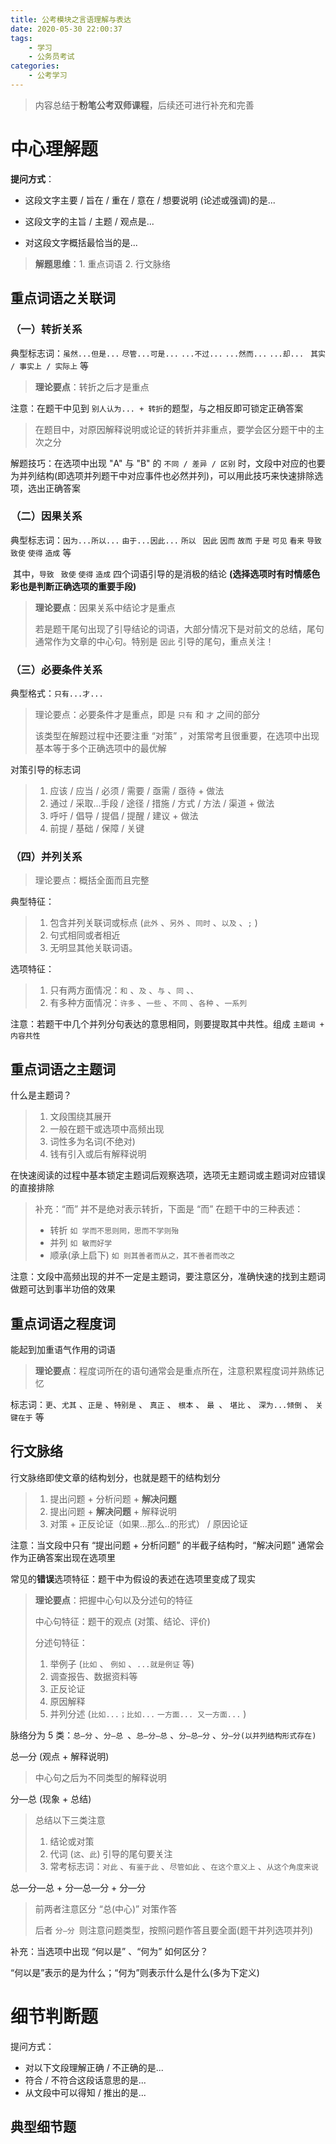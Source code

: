 ```yaml
---
title: 公考模块之言语理解与表达
date: 2020-05-30 22:00:37
tags:
	- 学习
	- 公务员考试
categories:
	- 公考学习
---
```


> 内容总结于**粉笔公考双师课程**，后续还可进行补充和完善

# 中心理解题

**提问方式**：

- 这段文字主要 / 旨在 / 重在 / 意在 / 想要说明 (论述或强调)的是...

- 这段文字的主旨 / 主题 / 观点是...

- 对这段文字概括最恰当的是...

> **解题思维**：1. 重点词语 	2. 行文脉络

## 重点词语之关联词

### （一）转折关系

典型标志词：`虽然...但是...`  `尽管...可是...`  `...不过...`  `...然而...`  `...却...` ` 其实 / 事实上 / 实际上` 等

> **理论要点**：转折之后才是重点

注意：在题干中见到  `别人认为... + 转折`的题型，与之相反即可锁定正确答案

> 在题目中，对原因解释说明或论证的转折并非重点，要学会区分题干中的主次之分

解题技巧：在选项中出现 "A" 与 "B" 的 `不同 / 差异 / 区别` 时，文段中对应的也要为并列结构(即选项并列题干中对应事件也必然并列)，可以用此技巧来快速排除选项，选出正确答案

### （二）因果关系

典型标志词：`因为...所以...`  `由于...因此...`  `所以 `  `因此`  `因而`  `故而`  `于是`  `可见`  `看来`  `导致` ` 致使`  `使得`  `造成` 等

​	其中，`导致` ` 致使`  `使得`  `造成` 四个词语引导的是消极的结论 **(选择选项时有时情感色彩也是判断正确选项的重要手段)**

> **理论要点**：因果关系中结论才是重点
>
> 若是题干尾句出现了引导结论的词语，大部分情况下是对前文的总结，尾句通常作为文章的中心句。特别是 `因此` 引导的尾句，重点关注！

### （三）必要条件关系

典型格式：`只有...才...`

> 理论要点：必要条件才是重点，即是 `只有` 和 `才` 之间的部分
>
> 该类型在解题过程中还要注重 “对策” ，对策常考且很重要，在选项中出现基本等于多个正确选项中的最优解

对策引导的标志词

> 1. 应该 / 应当 / 必须 / 需要 / 亟需 / 亟待 + 做法
> 2. 通过 / 采取...手段 / 途径 / 措施 / 方式 / 方法 / 渠道 + 做法
> 3. 呼吁 / 倡导 / 提倡 / 提醒 / 建议 + 做法
> 4. 前提 / 基础 / 保障 / 关键

### （四）并列关系

> 理论要点：概括全面而且完整

典型特征：

> 1. 包含并列关联词或标点 (`此外` 、`另外` 、`同时` 、`以及` 、`;` )
> 2. 句式相同或者相近
> 3. 无明显其他关联词语。

选项特征：

> 1. 只有两方面情况：`和` 、`及` 、`与` 、`同` 、`、`
> 2. 有多种方面情况：`许多` 、`一些` 、`不同` 、`各种` 、`一系列`

注意：若题干中几个并列分句表达的意思相同，则要提取其中共性。组成 `主题词 + 内容共性`

## 重点词语之主题词

什么是主题词？

> 1. 文段围绕其展开
> 2. 一般在题干或选项中高频出现
> 3. 词性多为名词(不绝对)
> 4. 钱有引入或后有解释说明

在快速阅读的过程中基本锁定主题词后观察选项，选项无主题词或主题词对应错误的直接排除

> 补充：“而” 并不是绝对表示转折，下面是 “而” 在题干中的三种表述： 
>
> - 转折 `如 学而不思则罔，思而不学则殆`
> - 并列 `如 敏而好学`
> - 顺承(承上启下) `如 则其善者而从之，其不善者而改之`

注意：文段中高频出现的并不一定是主题词，要注意区分，准确快速的找到主题词做题可达到事半功倍的效果

## 重点词语之程度词

能起到加重语气作用的词语

> **理论要点**：程度词所在的语句通常会是重点所在，注意积累程度词并熟练记忆

标志词：`更`、`尤其` 、`正是` 、`特别是` 、 `真正` 、 `根本` 、 `最 `、 `堪比` 、 `深为...倾倒` 、 `关键在于` 等

## 行文脉络

行文脉络即使文章的结构划分，也就是题干的结构划分

> 1. 提出问题 + 分析问题 + **解决问题**
> 2. 提出问题 + **解决问题** + 解释说明
> 3. 对策 + 正反论证（如果...那么..的形式） / 原因论证

注意：当文段中只有 “提出问题 + 分析问题” 的半截子结构时，“解决问题” 通常会作为正确答案出现在选项里

常见的**错误**选项特征：题干中为假设的表述在选项里变成了现实

> **理论要点**：把握中心句以及分述句的特征
>
> 中心句特征：题干的观点 (对策、结论、评价)
>
> 分述句特征：
>
> 1. 举例子 (`比如` 、 `例如` 、`...就是例证` 等)
> 2. 调查报告、数据资料等
> 3. 正反论证
> 4. 原因解释
> 5. 并列分述 (`比如...；比如...` `一方面... 又一方面...` )

脉络分为 5 类：`总—分` 、`分—总 `、`总—分—总` 、`分—总—分` 、`分—分(以并列结构形式存在)`

总—分 (观点 + 解释说明)

> 中心句之后为不同类型的解释说明

分—总 (现象 + 总结)

> 总结以下三类注意
>
> 1. 结论或对策
> 2. 代词 (`这`、`此`) 引导的尾句要关注
> 3. 常考标志词：`对此` 、`有鉴于此` 、`尽管如此` 、`在这个意义上` 、`从这个角度来说`

总—分—总 + 分—总—分 + 分—分

> 前两者注意区分 “总(中心)” 对策作答
>
> 后者 `分—分 `则注意问题类型，按照问题作答且要全面(题干并列选项并列)

补充：当选项中出现 “何以是” 、“何为” 如何区分？

“何以是”表示的是为什么；“何为”则表示什么是什么(多为下定义)

# 细节判断题

提问方式：

- 对以下文段理解正确 / 不正确的是...
- 符合 / 不符合这段话意思的是...
- 从文段中可以得知 / 推出的是...

## 典型细节题

